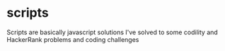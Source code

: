 # scripts
Scripts are basically javascript solutions I've solved to some codility and HackerRank problems and coding challenges
